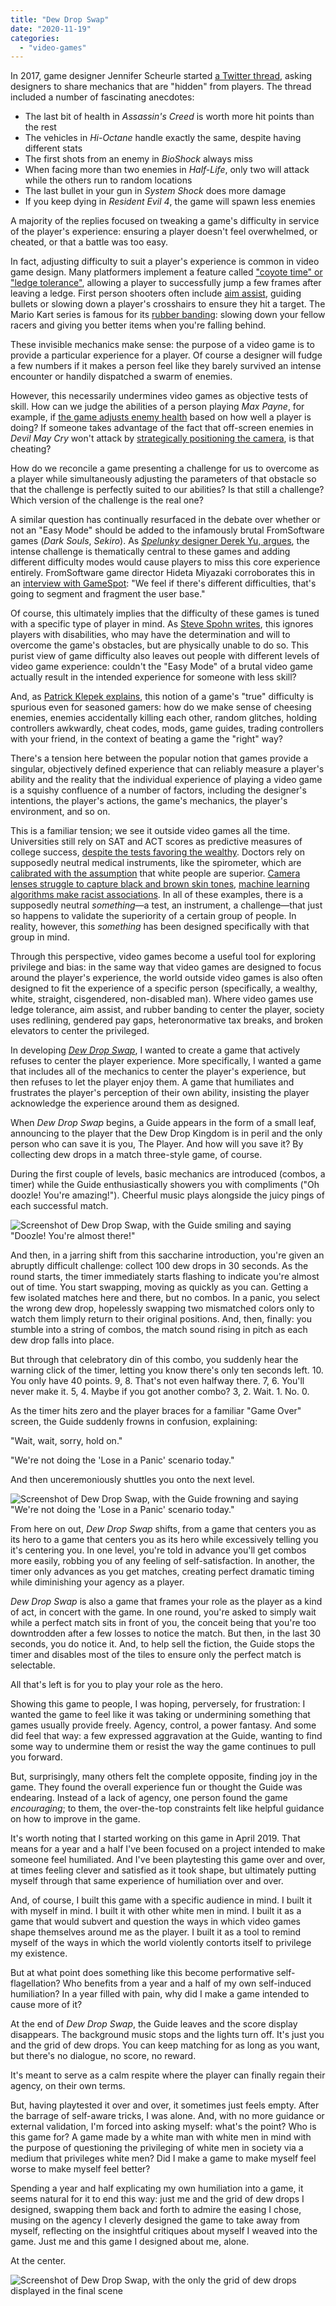 ```yaml
---
title: "Dew Drop Swap"
date: "2020-11-19"
categories: 
  - "video-games"
---
```


In 2017, game designer Jennifer Scheurle started [a Twitter thread](https://www.polygon.com/2017/9/2/16247112/video-game-developer-secrets), asking designers to share mechanics that are "hidden" from players. The thread included a number of fascinating anecdotes:

- The last bit of health in _Assassin's Creed_ is worth more hit points than the rest
- The vehicles in _Hi-Octane_ handle exactly the same, despite having different stats
- The first shots from an enemy in _BioShock_ always miss
- When facing more than two enemies in _Half-Life_, only two will attack while the others run to random locations
- The last bullet in your gun in _System Shock_ does more damage
- If you keep dying in _Resident Evil 4_, the game will spawn less enemies

A majority of the replies focused on tweaking a game's difficulty in service of the player's experience: ensuring a player doesn't feel overwhelmed, or cheated, or that a battle was too easy.

In fact, adjusting difficulty to suit a player's experience is common in video game design. Many platformers implement a feature called ["coyote time" or "ledge tolerance"](https://developer.amazon.com/blogs/appstore/post/9d2094ed-53cb-4a3a-a5cf-c7f34bca6cd3/coding-imprecise-controls-to-make-them-feel-more-precise), allowing a player to successfully jump a few frames after leaving a ledge. First person shooters often include [aim assist](https://www.quora.com/What-is-aim-assist-in-console-shooters-and-why-is-it-necessary), guiding bullets or slowing down a player's crosshairs to ensure they hit a target. The Mario Kart series is famous for its [rubber banding](http://intrinsicalgorithm.com/post-playem/2007/11/mario-kart-double-dash/): slowing down your fellow racers and giving you better items when you're falling behind.

These invisible mechanics make sense: the purpose of a video game is to provide a particular experience for a player. Of course a designer will fudge a few numbers if it makes a person feel like they barely survived an intense encounter or handily dispatched a swarm of enemies.

However, this necessarily undermines video games as objective tests of skill. How can we judge the abilities of a person playing _Max Payne_, for example, if [the game adjusts enemy health](https://www.destructoid.com/good-idea-bad-idea-dynamic-difficulty-adjustment-70591.phtml) based on how well a player is doing? If someone takes advantage of the fact that off-screen enemies in _Devil May Cry_ won't attack by [strategically positioning the camera](https://steamcommunity.com/app/220440/discussions/0/846944052828932236/), is that cheating?

How do we reconcile a game presenting a challenge for us to overcome as a player while simultaneously adjusting the parameters of that obstacle so that the challenge is perfectly suited to our abilities? Is that still a challenge? Which version of the challenge is the real one?

A similar question has continually resurfaced in the debate over whether or not an "Easy Mode" should be added to the infamously brutal FromSoftware games (_Dark Souls_, _Sekiro_). As [_Spelunky_ designer Derek Yu, argues](https://twitter.com/mossmouth/status/1112450125433958400), the intense challenge is thematically central to these games and adding different difficulty modes would cause players to miss this core experience entirely. FromSoftware game director Hideta Miyazaki corroborates this in an [interview with GameSpot](https://www.gamespot.com/articles/heres-why-dark-souls-bloodborne-and-sekiro-dont-ha/1100-6459827/): "We feel if there's different difficulties, that's going to segment and fragment the user base."

Of course, this ultimately implies that the difficulty of these games is tuned with a specific type of player in mind. As [Steve Spohn writes](https://www.digitaltrends.com/gaming/sekiro-shadows-die-twice-accessiblity-equal-mode/), this ignores players with disabilities, who may have the determination and will to overcome the game's obstacles, but are physically unable to do so. This purist view of game difficulty also leaves out people with different levels of video game experience: couldn't the "Easy Mode" of a brutal video game actually result in the intended experience for someone with less skill?

And, as [Patrick Klepek explains](https://www.vice.com/en/article/vbw9vb/weve-always-made-our-own-easy-modes-sekiro-is-no-exception), this notion of a game's "true" difficulty is spurious even for seasoned gamers: how do we make sense of cheesing enemies, enemies accidentally killing each other, random glitches, holding controllers awkwardly, cheat codes, mods, game guides, trading controllers with your friend, in the context of beating a game the "right" way?

There's a tension here between the popular notion that games provide a singular, objectively defined experience that can reliably measure a player's ability and the reality that the individual experience of playing a video game is a squishy confluence of a number of factors, including the designer's intentions, the player's actions, the game's mechanics, the player's environment, and so on.

This is a familiar tension; we see it outside video games all the time. Universities still rely on SAT and ACT scores as predictive measures of college success, [despite the tests favoring the wealthy](https://www.cnbc.com/2019/10/03/rich-students-get-better-sat-scores-heres-why.html). Doctors rely on supposedly neutral medical instruments, like the spirometer, which are [calibrated with the assumption](https://www.theatlantic.com/health/archive/2014/08/how-racism-creeps-into-medicine/378618/) that white people are superior. [Camera lenses struggle to capture black and brown skin tones](https://www.nytimes.com/2019/04/25/lens/sarah-lewis-racial-bias-photography.html), [machine learning algorithms make racist associations](https://www.theverge.com/2018/1/12/16882408/google-racist-gorillas-photo-recognition-algorithm-ai). In all of these examples, there is a supposedly neutral _something_—a test, an instrument, a challenge—that just so happens to validate the superiority of a certain group of people. In reality, however, this _something_ has been designed specifically with that group in mind.

Through this perspective, video games become a useful tool for exploring privilege and bias: in the same way that video games are designed to focus around the player's experience, the world outside video games is also often designed to fit the experience of a specific person (specifically, a wealthy, white, straight, cisgendered, non-disabled man). Where video games use ledge tolerance, aim assist, and rubber banding to center the player, society uses redlining, gendered pay gaps, heteronormative tax breaks, and broken elevators to center the privileged.

In developing [_Dew Drop Swap_](https://loganfranken.itch.io/dew-drop-swap), I wanted to create a game that actively refuses to center the player experience. More specifically, I wanted a game that includes all of the mechanics to center the player's experience, but then refuses to let the player enjoy them. A game that humiliates and frustrates the player's perception of their own ability, insisting the player acknowledge the experience around them as designed.

When _Dew Drop Swap_ begins, a Guide appears in the form of a small leaf, announcing to the player that the Dew Drop Kingdom is in peril and the only person who can save it is you, The Player. And how will you save it? By collecting dew drops in a match three-style game, of course.

During the first couple of levels, basic mechanics are introduced (combos, a timer) while the Guide enthusiastically showers you with compliments ("Oh doozle! You're amazing!"). Cheerful music plays alongside the juicy pings of each successful match.

![Screenshot of Dew Drop Swap, with the Guide smiling and saying "Doozle! You're almost there!"](images/dew_drop_swap_01-2.png)

And then, in a jarring shift from this saccharine introduction, you're given an abruptly difficult challenge: collect 100 dew drops in 30 seconds. As the round starts, the timer immediately starts flashing to indicate you're almost out of time. You start swapping, moving as quickly as you can. Getting a few isolated matches here and there, but no combos. In a panic, you select the wrong dew drop, hopelessly swapping two mismatched colors only to watch them limply return to their original positions. And, then, finally: you stumble into a string of combos, the match sound rising in pitch as each dew drop falls into place.

But through that celebratory din of this combo, you suddenly hear the warning click of the timer, letting you know there's only ten seconds left. 10. You only have 40 points. 9, 8. That's not even halfway there. 7, 6. You'll never make it. 5, 4. Maybe if you got another combo? 3, 2. Wait. 1. No. 0.

As the timer hits zero and the player braces for a familiar "Game Over" screen, the Guide suddenly frowns in confusion, explaining:

"Wait, wait, sorry, hold on."

"We're not doing the 'Lose in a Panic' scenario today."

And then unceremoniously shuttles you onto the next level.

![Screenshot of Dew Drop Swap, with the Guide frowning and saying "We're not doing the 'Lose in a Panic' scenario today."](images/dew_drop_swap_02.png)

From here on out, _Dew Drop Swap_ shifts, from a game that centers you as its hero to a game that centers you as its hero while excessively telling you it's centering you. In one level, you're told in advance you'll get combos more easily, robbing you of any feeling of self-satisfaction. In another, the timer only advances as you get matches, creating perfect dramatic timing while diminishing your agency as a player.

_Dew Drop Swap_ is also a game that frames your role as the player as a kind of act, in concert with the game. In one round, you're asked to simply wait while a perfect match sits in front of you, the conceit being that you're too downtrodden after a few losses to notice the match. But then, in the last 30 seconds, you do notice it. And, to help sell the fiction, the Guide stops the timer and disables most of the tiles to ensure only the perfect match is selectable.

All that's left is for you to play your role as the hero.

Showing this game to people, I was hoping, perversely, for frustration: I wanted the game to feel like it was taking or undermining something that games usually provide freely. Agency, control, a power fantasy. And some did feel that way: a few expressed aggravation at the Guide, wanting to find some way to undermine them or resist the way the game continues to pull you forward.

But, surprisingly, many others felt the complete opposite, finding joy in the game. They found the overall experience fun or thought the Guide was endearing. Instead of a lack of agency, one person found the game _encouraging_; to them, the over-the-top constraints felt like helpful guidance on how to improve in the game.

It's worth noting that I started working on this game in April 2019. That means for a year and a half I've been focused on a project intended to make someone feel humiliated. And I've been playtesting this game over and over, at times feeling clever and satisfied as it took shape, but ultimately putting myself through that same experience of humiliation over and over.

And, of course, I built this game with a specific audience in mind. I built it with myself in mind. I built it with other white men in mind. I built it as a game that would subvert and question the ways in which video games shape themselves around me as the player. I built it as a tool to remind myself of the ways in which the world violently contorts itself to privilege my existence.

But at what point does something like this become performative self-flagellation? Who benefits from a year and a half of my own self-induced humiliation? In a year filled with pain, why did I make a game intended to cause more of it?

At the end of _Dew Drop Swap_, the Guide leaves and the score display disappears. The background music stops and the lights turn off. It's just you and the grid of dew drops. You can keep matching for as long as you want, but there's no dialogue, no score, no reward.

It's meant to serve as a calm respite where the player can finally regain their agency, on their own terms.

But, having playtested it over and over, it sometimes just feels empty. After the barrage of self-aware tricks, I was alone. And, with no more guidance or external validation, I'm forced into asking myself: what's the point? Who is this game for? A game made by a white man with white men in mind with the purpose of questioning the privileging of white men in society via a medium that privileges white men? Did I make a game to make myself feel worse to make myself feel better?

Spending a year and half explicating my own humiliation into a game, it seems natural for it to end this way: just me and the grid of dew drops I designed, swapping them back and forth to admire the easing I chose, musing on the agency I cleverly designed the game to take away from myself, reflecting on the insightful critiques about myself I weaved into the game. Just me and this game I designed about me, alone.

At the center.

![Screenshot of Dew Drop Swap, with the only the grid of dew drops displayed in the final scene](images/dew_drop_swap_03.png)
